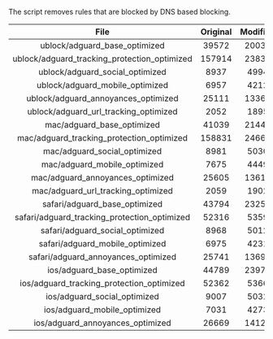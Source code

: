 The script removes rules that are blocked by DNS based blocking.


| File | Original | Modified |
|:----:|:-----:|:-----:|
| ublock/adguard_base_optimized | 39572 | 20031 |
| ublock/adguard_tracking_protection_optimized | 157914 | 23836 |
| ublock/adguard_social_optimized | 8937 | 4994 |
| ublock/adguard_mobile_optimized | 6957 | 4212 |
| ublock/adguard_annoyances_optimized | 25111 | 13362 |
| ublock/adguard_url_tracking_optimized | 2052 | 1895 |
| mac/adguard_base_optimized | 41039 | 21441 |
| mac/adguard_tracking_protection_optimized | 158831 | 24662 |
| mac/adguard_social_optimized | 8981 | 5030 |
| mac/adguard_mobile_optimized | 7675 | 4449 |
| mac/adguard_annoyances_optimized | 25605 | 13615 |
| mac/adguard_url_tracking_optimized | 2059 | 1902 |
| safari/adguard_base_optimized | 43794 | 23252 |
| safari/adguard_tracking_protection_optimized | 52316 | 5359 |
| safari/adguard_social_optimized | 8968 | 5012 |
| safari/adguard_mobile_optimized | 6975 | 4231 |
| safari/adguard_annoyances_optimized | 25741 | 13694 |
| ios/adguard_base_optimized | 44789 | 23971 |
| ios/adguard_tracking_protection_optimized | 52362 | 5366 |
| ios/adguard_social_optimized | 9007 | 5032 |
| ios/adguard_mobile_optimized | 7031 | 4273 |
| ios/adguard_annoyances_optimized | 26669 | 14123 |